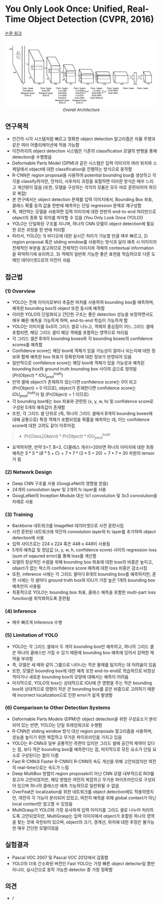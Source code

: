 # You Only Look Once: Unified, Real-Time Object Detection (CVPR, 2016)

[논문 링크](https://www.cv-foundation.org/openaccess/content_cvpr_2016/html/Redmon_You_Only_Look_CVPR_2016_paper.html)

<p align="center">
    <img width="600" alt='fig1' src="./img/03_05_01.png?raw=true"></br>
    <em><font size=2>Overall Architecture</font></em>
</p>

## 연구목적
- 인간의 시각 시스템처럼 빠르고 정확한 object detection 알고리즘은 자율 주행과 같은 여러 어플리케이션에 적용 가능함 
- 이전까지의 object detection 시스템은 기존의 classification 모델의 변형을 통해 detection을 수행했음
- Deformable Parts Model (DPM)과 같은 시스템은 입력 이미지의 여러 위치와 스케일에서 object에 대한 classification을 진행하는 방식으로 동작함
- R-CNN은 region proposal을 사용하여 potential bounding box를 생성하고 각각을 classify하지만, 전처리, 사후처리 과정을 포함하면 이러한 방식은 매우 느리고 계산량이 많음 (또한, 모델을 구성하는 각각의 모듈은 모두 따로 훈련되어야 하므로 복잡)
- 본 연구에서는 object detection 문제를 입력 이미지에서, Bounding Box 좌표, 클래스 확률 등의 값을 한번에 예측하는 단일 regression 문제로 재구성함 
- 즉, 제안하는 모델을 사용하면 입력 이미지에 대한 한번의 end-to-end 처리만으로 object의 종류 및 위치를 파악할 수 있음 (You Only Look Once (YOLO))
- YOLO는 단일화된 구조를 지니며, 하나의 CNN 모델이 object detection에 필요한 모든 과정을 한 번에 처리함 
- 따라서, YOLO는 1) 비디오에 대한 실시간 처리가 가능할 만큼 매우 빠르고, 2) region proposal 혹은 sliding window를 사용하는 방식과 달리 예측 시 이미지의 전체적인 부분을 참고하므로 전체적인 이미지와 객체의 contextual information을 파악하기에 유리하고, 3) 객체의 일반화 가능한 좋은 표현을 학습하므로 다른 도메인 데이터셋으로의 이전이 쉬움 

## 접근법
### (1) Overview 
- YOLO는 전체 이미지로부터 추출한 피처를 사용하여 bounding box를 예측하며, 예측된 bounding box의 object 또한 동시에 예측함 
- 이러한 YOLO의 단일화되고 간단한 구조는 좋은 detection 성능을 보장하면서도 매우 빠른 예측을 가능하게 하며, end-to-end 학습이 가능하게 함 
- YOLO는 이미지를 SxS의 그리드 셀로 나누고, 객체의 중심점이 어느 그리드 셀에 포함되면, 해당 그리드 셀이 해당 객체를 포함하는 영역으로 처리됨 
- 각 그리드 셀은 B개의 bounding boxes와 각 bounding boxes의 confidence scores를 예측함 
- Confidence score는 해당 box에 객체가 있을 가능성이 얼마나 되는지에 대한 정보와 함께 예측한 box 좌표가 정확한지에 대한 정보가 반영되어 있음 
- 일반적으로 confidence score는 해당 box에 객체가 있을 가능성과 예측된 bounding box와 ground truth bounding box 사이의 곱으로 정의됨 ($Pr(Object) * IOU_{pred}^{truth}$)
- 만약 셀에 object가 존재하지 않는다면 confidence score는 0이 되고 (Pr(Object) = 0 이므로), object가 존재한다면 confidence score는 $IOU_{pred}^{truth}$가 됨 (Pr(Object) = 1 이므로)
- 각 bounding box에는 box 좌표와 관련된 (x, y, w, h) 및 confidence score로 구성된 5개의 예측값이 존재함 
- 또한, 각 그리드 셀 단위로 (즉, 하나의 그리드 셀에서 B개의 bounding boxes에 대해 공통으로) 특정 객체가 포함되었을 확률을 예측하는 데, 이는 confidence score에 대한 고려도 같이 이루어짐
> - $Pr(Class_i|Object) * Pr(Object) * IOU_{pred}^{truth}$
- 요약하자면, 만약 S=7, B=2, C(클래스 개수)=20라면 하나의 이미지에 대한 최종 예측은 $S*S*(B*5+C) = 7*7*(2*5+20) = 7*7*30$ 차원의 tensor가 됨

### (2) Network Design 
- Deep CNN 구조를 사용 (GoogLeNet의 영향을 받음) 
- 24개의 convolution layer 및 2개의 fc layer를 사용 
- GoogLeNet의 Inception Module 대신 1x1 convolution 및 3x3 convolution을 차례로 사용

### (3) Training
- Backbone 네트워크를 ImageNet 데이터셋으로 사전 훈련시킴 
- 사전 훈련된 네트워크에 약간의 convolution layer와 fc layer를 추가하여 object detection에 사용 
- 입력 사이즈로는 224 x 224 혹은 448 x 448이 사용됨 
- 5개의 예측값 및 정답값 (x, y, w, h, confidence score) 사이의 regression loss (sum of sqaured error)를 통해 loss를 계산함 
- 모델의 정상적인 수렴을 위해 bounding box 좌표에 대한 loss의 비중은 높이고, object가 없는 박스의 confidence score 예측에 대한 loss 비중은 감소시킴
- 또한, inference 시에는 각 그리드 셀마다 B개의 bounding box를 예측하지만, 훈련 시에는 각 셀마다 ground truth box와 IOU가 가장 높은 1개의 bounding box 예측만이 사용됨
- 최종적으로 YOLO는 bounding box 좌표, 클래스 예측을 포함한 multi-part loss function을 최적화하도록 훈련됨

### (4) Inference 
- 매우 빠르게 Inference 수행 

### (5) Limitation of YOLO 
- YOLO는 각 그리드 셀에서 두 개의 bounding box만 예측하고, 하나의 그리드 셀은 하나의 클래스만 가질 수 있기 때문에 bounding box 예측에 있어서 강력한 제약을 부과함 
- 즉, 모델은 세 떼와 같이 그룹으로 나타나는 작은 물체를 탐지하는 데 어려움이 있음 
- 또한, 모델은 bounding box에 대한 예측 또한 end-to-end로 학습하므로 비정상적이거나 새로운 bounding box의 모양에 대해서는 예측이 어려움 
- 마지막으로, YOLO의 loss는 상대적으로 IOU에 큰 영향을 주는 작은 bounding box와 상대적으로 영향이 작은 큰 bounding box를 같은 비중으로 고려하기 때문에 incorrect localization으로 인한 error가 쉽게 발생함

### (6) Comparison to Other Detection Systems 
- Deformable Parts Models (DPM)은 object detection을 위한 구성요소가 분리되어 있는 반면, YOLO는 단일 프레임워크로 수행함 
- R-CNN은 sliding window 방식 대신 region proposals 알고리즘을 사용하며, 성능을 높이기 위한 복잡하고 무거운 파이프라인을 가지고 있음 
- YOLO는 R-CNN과 일부 공통적인 측면이 있지만 그리드 셀에 공간적 제약이 있다는 점, 보다 적은 bounding box를 예측한다는 점, 마지막으로 모든 요소가 단일 요소로 구성된다는 점이 다름 
- Fast R-CNN과 Faster R-CNN이 R-CNN의 속도 개선을 위해 고안되었지만 여전히 real-time으로는 속도가 느림 
- Deep MultiBox 방법이 region proposals이 아닌 CNN 모델 내부적으로 ROI를 찾고자 고안되었지만, 해당 방법은 여전히 복잡하고 무거운 파이프라인으로 구성되어 있으며 하나의 클래스만 예측 가능하므로 일반화될 수 없음 
- OverFeat은 localization을 위한 네트워크를 object detection에도 적용하였지만, 여전히 각 기능이 분리되어 있었고, 여전히 예측을 위해 global context가 아닌 local context만 참고할 수 있었음 
- MultiGrasp가 YOLO와 가장 유사하게 입력 이미지를 그리드 셀로 나누어 처리하도록 고안되었지만, MultiGrasp는 입력 이미지에서 object가 포함된 하나의 영역을 찾는 것에 국한되어 있으며, object의 크기, 경계선, 위치에 대한 추정은 불가능한 매우 간단한 모델이었음 

## 실험결과
- Pascal VOC 2007 및 Pascal VOC 2012에서 검증함 
- YOLO의 더욱 간소화된 버전인 Fast YOLO는 가장 빠른 object detector일 뿐만 아니라, 실시간으로 동작 가능한 detector 중 가장 정확함 

## 의견
- /